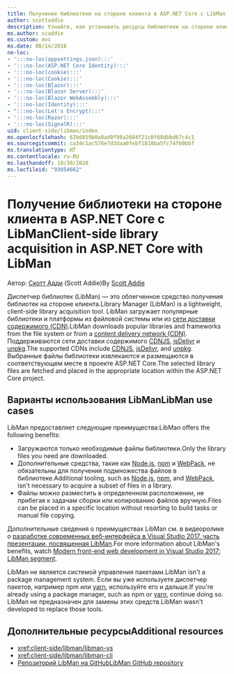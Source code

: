 ```yaml
---
title: Получение библиотеки на стороне клиента в ASP.NET Core с LibMan
author: scottaddie
description: Узнайте, как установить ресурсы библиотеки на стороне клиента в проекте ASP.NET Core с помощью диспетчера библиотек (LibMan).
ms.author: scaddie
ms.custom: mvc
ms.date: 08/14/2018
no-loc:
- ':::no-loc(appsettings.json):::'
- ':::no-loc(ASP.NET Core Identity):::'
- ':::no-loc(cookie):::'
- ':::no-loc(Cookie):::'
- ':::no-loc(Blazor):::'
- ':::no-loc(Blazor Server):::'
- ':::no-loc(Blazor WebAssembly):::'
- ':::no-loc(Identity):::'
- ":::no-loc(Let's Encrypt):::"
- ':::no-loc(Razor):::'
- ':::no-loc(SignalR):::'
uid: client-side/libman/index
ms.openlocfilehash: 62b6859b0a8ad0f98a2684f21c0f68dbbd67c4c1
ms.sourcegitcommit: ca34c1ac578e7d3daa0febf1810ba5fc74f60bbf
ms.translationtype: HT
ms.contentlocale: ru-RU
ms.lasthandoff: 10/30/2020
ms.locfileid: "93054662"
---
```

# <a name="client-side-library-acquisition-in-aspnet-core-with-libman"></a><span data-ttu-id="ad42d-103">Получение библиотеки на стороне клиента в ASP.NET Core с LibMan</span><span class="sxs-lookup"><span data-stu-id="ad42d-103">Client-side library acquisition in ASP.NET Core with LibMan</span></span>

<span data-ttu-id="ad42d-104">Автор: [Скотт Адди](https://twitter.com/Scott_Addie) (Scott Addie)</span><span class="sxs-lookup"><span data-stu-id="ad42d-104">By [Scott Addie](https://twitter.com/Scott_Addie)</span></span>

<span data-ttu-id="ad42d-105">Диспетчер библиотек (LibMan) — это облегченное средство получения библиотек на стороне клиента.</span><span class="sxs-lookup"><span data-stu-id="ad42d-105">Library Manager (LibMan) is a lightweight, client-side library acquisition tool.</span></span> <span data-ttu-id="ad42d-106">LibMan загружает популярные библиотеки и платформы из файловой системы или из [сети доставки содержимого (CDN)](https://wikipedia.org/wiki/Content_delivery_network).</span><span class="sxs-lookup"><span data-stu-id="ad42d-106">LibMan downloads popular libraries and frameworks from the file system or from a [content delivery network (CDN)](https://wikipedia.org/wiki/Content_delivery_network).</span></span> <span data-ttu-id="ad42d-107">Поддерживаются сети доставки содержимого [CDNJS](https://cdnjs.com/), [jsDelivr](https://www.jsdelivr.com/) и [unpkg](https://unpkg.com/#/).</span><span class="sxs-lookup"><span data-stu-id="ad42d-107">The supported CDNs include [CDNJS](https://cdnjs.com/), [jsDelivr](https://www.jsdelivr.com/), and [unpkg](https://unpkg.com/#/).</span></span> <span data-ttu-id="ad42d-108">Выбранные файлы библиотеки извлекаются и размещаются в соответствующем месте в проекте ASP.NET Core.</span><span class="sxs-lookup"><span data-stu-id="ad42d-108">The selected library files are fetched and placed in the appropriate location within the ASP.NET Core project.</span></span>

## <a name="libman-use-cases"></a><span data-ttu-id="ad42d-109">Варианты использования LibMan</span><span class="sxs-lookup"><span data-stu-id="ad42d-109">LibMan use cases</span></span>

<span data-ttu-id="ad42d-110">LibMan предоставляет следующие преимущества:</span><span class="sxs-lookup"><span data-stu-id="ad42d-110">LibMan offers the following benefits:</span></span>

* <span data-ttu-id="ad42d-111">Загружаются только необходимые файлы библиотеки.</span><span class="sxs-lookup"><span data-stu-id="ad42d-111">Only the library files you need are downloaded.</span></span>
* <span data-ttu-id="ad42d-112">Дополнительные средства, такие как [Node.js](https://nodejs.org), [npm](https://www.npmjs.com) и [WebPack](https://webpack.js.org), не обязательны для получения подмножества файлов в библиотеке.</span><span class="sxs-lookup"><span data-stu-id="ad42d-112">Additional tooling, such as [Node.js](https://nodejs.org), [npm](https://www.npmjs.com), and [WebPack](https://webpack.js.org), isn't necessary to acquire a subset of files in a library.</span></span>
* <span data-ttu-id="ad42d-113">Файлы можно разместить в определенном расположении, не прибегая к задачам сборки или копированию файлов вручную.</span><span class="sxs-lookup"><span data-stu-id="ad42d-113">Files can be placed in a specific location without resorting to build tasks or manual file copying.</span></span>

<span data-ttu-id="ad42d-114">Дополнительные сведения о преимуществах LibMan см. в видеоролике о [разработке современных веб-интерфейса в Visual Studio 2017, часть презентации, посвященная LibMan](https://channel9.msdn.com/Events/Build/2017/B8073#time=43m34s).</span><span class="sxs-lookup"><span data-stu-id="ad42d-114">For more information about LibMan's benefits, watch [Modern front-end web development in Visual Studio 2017: LibMan segment](https://channel9.msdn.com/Events/Build/2017/B8073#time=43m34s).</span></span>

<span data-ttu-id="ad42d-115">LibMan не является системой управления пакетами.</span><span class="sxs-lookup"><span data-stu-id="ad42d-115">LibMan isn't a package management system.</span></span> <span data-ttu-id="ad42d-116">Если вы уже используете диспетчер пакетов, например npm или [yarn](https://yarnpkg.com), используйте его и дальше.</span><span class="sxs-lookup"><span data-stu-id="ad42d-116">If you're already using a package manager, such as npm or [yarn](https://yarnpkg.com), continue doing so.</span></span> <span data-ttu-id="ad42d-117">LibMan не предназначен для замены этих средств.</span><span class="sxs-lookup"><span data-stu-id="ad42d-117">LibMan wasn't developed to replace those tools.</span></span>

## <a name="additional-resources"></a><span data-ttu-id="ad42d-118">Дополнительные ресурсы</span><span class="sxs-lookup"><span data-stu-id="ad42d-118">Additional resources</span></span>

* <xref:client-side/libman/libman-vs>
* <xref:client-side/libman/libman-cli>
* [<span data-ttu-id="ad42d-119">Репозиторий LibMan на GitHub</span><span class="sxs-lookup"><span data-stu-id="ad42d-119">LibMan GitHub repository</span></span>](https://github.com/aspnet/LibraryManager)
